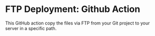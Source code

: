# FTP Deployment: Github Action

This GitHub action copy the files via FTP from your Git project to your server in a specific path.
